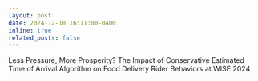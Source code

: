 ```yaml
---
layout: post
date: 2024-12-18 16:11:00-0400
inline: true
related_posts: false
---
```



Less Pressure, More Prosperity? The Impact of Conservative Estimated Time of Arrival Algorithm on Food Delivery Rider Behaviors at WISE 2024
